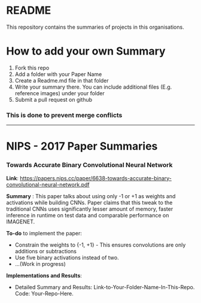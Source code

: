 # README

This repository contains the summaries of projects in this organisations.



# How to add your own Summary
1. Fork this repo
2. Add a folder with your Paper Name
3. Create a Readme.md file in that folder
4. Write your summary there. You can include additional files (E.g. reference images) under your folder
5. Submit a pull request on github


### This is done to prevent merge conflicts

___

# NIPS - 2017 Paper Summaries

### Towards Accurate Binary Convolutional Neural Network
**Link**: https://papers.nips.cc/paper/6638-towards-accurate-binary-convolutional-neural-network.pdf

**Summary** : This paper talks about using only -1 or +1 as weights and activations while building CNNs. Paper claims that this tweak to the traditional CNNs uses significantly lesser amount of memory, faster inference in runtime on test data and comparable performance on IMAGENET.

**To-do** to implement the paper:
  - Constrain the weights to {-1, +1} - This ensures convolutions are only additions or subtractions
  - Use five binary activations instead of two.
  - ...(Work in progress)

**Implementations and Results**:
  - Detailed Summary and Results: Link-to-Your-Folder-Name-In-This-Repo. Code: Your-Repo-Here.
